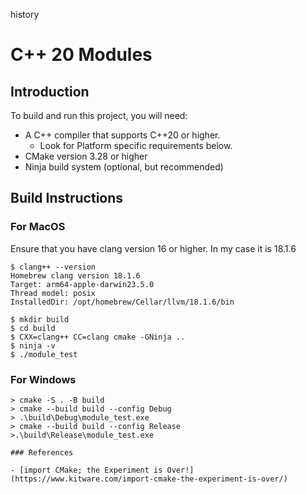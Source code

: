 history
# C++ 20 Modules

## Introduction

To build and run this project, you will need:

- A C++ compiler that supports C++20 or higher.
  - Look for Platform specific requirements below.
- CMake version 3.28 or higher
- Ninja build system (optional, but recommended)

## Build Instructions

### For MacOS

Ensure that you have clang version 16 or higher. In my case it is 18.1.6

```
$ clang++ --version
Homebrew clang version 18.1.6
Target: arm64-apple-darwin23.5.0
Thread model: posix
InstalledDir: /opt/homebrew/Cellar/llvm/18.1.6/bin
```

```
$ mkdir build
$ cd build
$ CXX=clang++ CC=clang cmake -GNinja ..
$ ninja -v
$ ./module_test
```

### For Windows

```
> cmake -S . -B build
> cmake --build build --config Debug
> .\build\Debug\module_test.exe
> cmake --build build --config Release
>.\build\Release\module_test.exe

### References

- [import CMake; the Experiment is Over!](https://www.kitware.com/import-cmake-the-experiment-is-over/)
